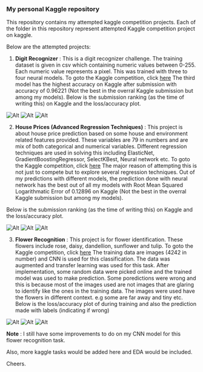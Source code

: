### My personal Kaggle repository

This repository contains my attempted kaggle competition projects. Each of the folder in this repository represent attempted Kaggle competition project on kaggle.

Below are the attempted projects:

1. **Digit Recognizer** : This is a digit recognizer challenge. The training dataset is given in csv which containing numeric values between 0-255. Each numeric value represents a pixel. This was trained with three to four neural models. To goto the Kaggle competition, click [here](https://www.kaggle.com/c/digit-recognizer)
The third model has the highest accuracy on Kaggle after submission with accuracy of 0.96221 (Not the best in the overral Kaggle submission but among my models).
Below is the submission ranking (as the time of writing this) on Kaggle and the loss/accuracy plot.

![Alt](./images/digit/digit-ranking.png "Kaggle Ranking")
![Alt](./images/digit/digit-submission-details.png "Kaggle submission details")
![Alt](./images/digit/digit-plot.png "Training and validation loss")

2. **House Prices (Advanced Regression Techniques)** : This project is about house price prediction based on some house and environment related features provided. These variables are 79 in numbers and are mix of both categorical and numerical variables. Different regression techniques are used in solving this including ElasticNet, GradientBoostingRegressor, SelectKBest, Neural network etc. To goto the Kaggle competition, click [here](https://www.kaggle.com/c/house-prices-advanced-regression-techniques)
The major reason of attempting this is not just to compete but to explore several regression techniques.
Out of my predictions with different models, the prediction done with neural network has the best out of all my models with Root Mean Squared Logarithmatic Error of 0.12896 on Kaggle (Not the best in the overral Kaggle submission but among my models).

Below is the submission ranking (as the time of writing this) on Kaggle and the loss/accuracy plot.

![Alt](./images/house-price/price-ranking.png "Kaggle Ranking")
![Alt](./images/house-price/price-submission-details.png "Kaggle submission details")
![Alt](./images/house-price/price-plot.png "Training and validation loss")

3. **Flower Recognition** : This project is for flower identification. These flowers include rose, daisy, dandellion, sunflower and tulip. To goto the Kaggle competition, click [here](https://www.kaggle.com/alxmamaev/flowers-recognition)
The training data are images (4242 in  number) and CNN is used for this classification. The data was augmented and transfer learning was used for this task. 
After implementation, some random data were picked online and the trained model was used to make prediction. Some poredictions were wrong and this is because most of the images used are not images that are glaring to identify like the ones in the training data.
The images were used have the flowers in different context. e.g some are far away and tiny etc. Below is the loss/accuracy plot of during training and also the prediction made with labels (indicating if wrong)


![Alt](./images/flower-recognition/flower-prediction.png "Prediction")
![Alt](/images/flower-recognition/flower-training-feature-extract.png "Training and Validation loss (Feature extraction)")
![Alt](./images/flower-recognition/flower-training-finetune.png "Training and validation loss (Fine tunning")

**Note** : I still have some improvements to do on my CNN model for this flower recognition task.

Also, more kaggle tasks would be added here and EDA would be included.


Cheers.
